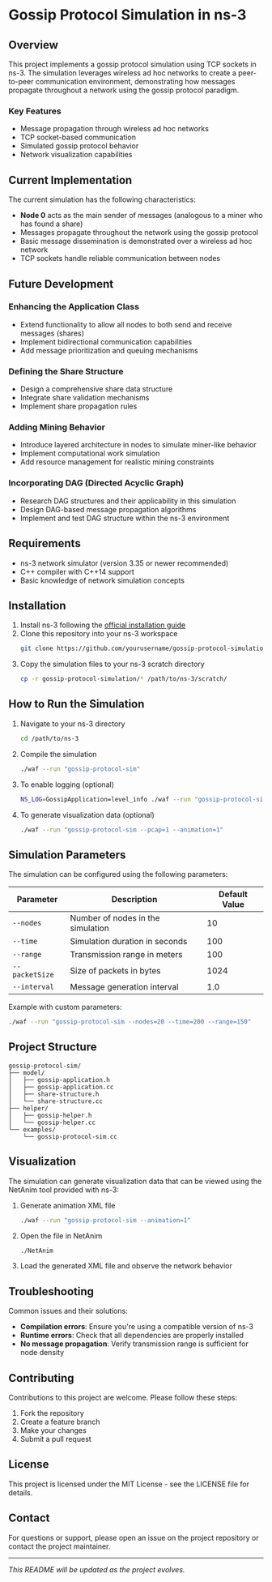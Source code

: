 # Gossip Protocol Simulation in ns-3

## Overview

This project implements a gossip protocol simulation using TCP sockets in ns-3. The simulation leverages wireless ad hoc networks to create a peer-to-peer communication environment, demonstrating how messages propagate throughout a network using the gossip protocol paradigm.

### Key Features

- Message propagation through wireless ad hoc networks
- TCP socket-based communication
- Simulated gossip protocol behavior
- Network visualization capabilities

## Current Implementation

The current simulation has the following characteristics:

- **Node 0** acts as the main sender of messages (analogous to a miner who has found a share)
- Messages propagate throughout the network using the gossip protocol
- Basic message dissemination is demonstrated over a wireless ad hoc network
- TCP sockets handle reliable communication between nodes

## Future Development

### Enhancing the Application Class

- Extend functionality to allow all nodes to both send and receive messages (shares)
- Implement bidirectional communication capabilities
- Add message prioritization and queuing mechanisms

### Defining the Share Structure

- Design a comprehensive share data structure
- Integrate share validation mechanisms
- Implement share propagation rules

### Adding Mining Behavior

- Introduce layered architecture in nodes to simulate miner-like behavior
- Implement computational work simulation
- Add resource management for realistic mining constraints

### Incorporating DAG (Directed Acyclic Graph)

- Research DAG structures and their applicability in this simulation
- Design DAG-based message propagation algorithms
- Implement and test DAG structure within the ns-3 environment

## Requirements

- ns-3 network simulator (version 3.35 or newer recommended)
- C++ compiler with C++14 support
- Basic knowledge of network simulation concepts

## Installation

1. Install ns-3 following the [official installation guide](https://www.nsnam.org/wiki/Installation)
2. Clone this repository into your ns-3 workspace
   ```bash
   git clone https://github.com/yourusername/gossip-protocol-simulation.git
   ```
3. Copy the simulation files to your ns-3 scratch directory
   ```bash
   cp -r gossip-protocol-simulation/* /path/to/ns-3/scratch/
   ```

## How to Run the Simulation

1. Navigate to your ns-3 directory
   ```bash
   cd /path/to/ns-3
   ```

2. Compile the simulation
   ```bash
   ./waf --run "gossip-protocol-sim"
   ```

3. To enable logging (optional)
   ```bash
   NS_LOG=GossipApplication=level_info ./waf --run "gossip-protocol-sim"
   ```

4. To generate visualization data (optional)
   ```bash
   ./waf --run "gossip-protocol-sim --pcap=1 --animation=1"
   ```

## Simulation Parameters

The simulation can be configured using the following parameters:

| Parameter | Description | Default Value |
|-----------|-------------|---------------|
| `--nodes` | Number of nodes in the simulation | 10 |
| `--time` | Simulation duration in seconds | 100 |
| `--range` | Transmission range in meters | 100 |
| `--packetSize` | Size of packets in bytes | 1024 |
| `--interval` | Message generation interval | 1.0 |

Example with custom parameters:
```bash
./waf --run "gossip-protocol-sim --nodes=20 --time=200 --range=150"
```

## Project Structure

```
gossip-protocol-sim/
├── model/
│   ├── gossip-application.h
│   ├── gossip-application.cc
│   ├── share-structure.h
│   └── share-structure.cc
├── helper/
│   ├── gossip-helper.h
│   └── gossip-helper.cc
└── examples/
    └── gossip-protocol-sim.cc
```

## Visualization

The simulation can generate visualization data that can be viewed using the NetAnim tool provided with ns-3:

1. Generate animation XML file
   ```bash
   ./waf --run "gossip-protocol-sim --animation=1"
   ```

2. Open the file in NetAnim
   ```bash
   ./NetAnim
   ```

3. Load the generated XML file and observe the network behavior

## Troubleshooting

Common issues and their solutions:

- **Compilation errors**: Ensure you're using a compatible version of ns-3
- **Runtime errors**: Check that all dependencies are properly installed
- **No message propagation**: Verify transmission range is sufficient for node density

## Contributing

Contributions to this project are welcome. Please follow these steps:

1. Fork the repository
2. Create a feature branch
3. Make your changes
4. Submit a pull request

## License

This project is licensed under the MIT License - see the LICENSE file for details.

## Contact

For questions or support, please open an issue on the project repository or contact the project maintainer.

---

*This README will be updated as the project evolves.*
